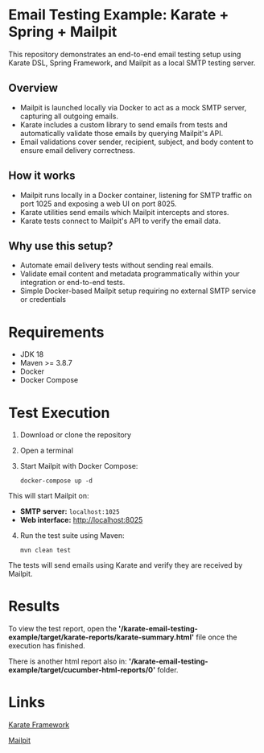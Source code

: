 # Email Testing Example: Karate + Spring + Mailpit

This repository demonstrates an end-to-end email testing setup using Karate DSL, Spring Framework, and Mailpit as a local SMTP testing server.

## Overview

- Mailpit is launched locally via Docker to act as a mock SMTP server, capturing all outgoing emails.
- Karate includes a custom library to send emails from tests and automatically validate those emails by querying Mailpit's API.
- Email validations cover sender, recipient, subject, and body content to ensure email delivery correctness.

## How it works

- Mailpit runs locally in a Docker container, listening for SMTP traffic on port 1025 and exposing a web UI on port 8025.
- Karate utilities send emails which Mailpit intercepts and stores.
- Karate tests connect to Mailpit's API to verify the email data.

## Why use this setup?

- Automate email delivery tests without sending real emails.
- Validate email content and metadata programmatically within your integration or end-to-end tests.
- Simple Docker-based Mailpit setup requiring no external SMTP service or credentials

# Requirements

* JDK 18
* Maven >= 3.8.7
* Docker 
* Docker Compose

# Test Execution

1. Download or clone the repository
2. Open a terminal
3. Start Mailpit with Docker Compose:

   `docker-compose up -d`

This will start Mailpit on:

- **SMTP server:** `localhost:1025`
- **Web interface:** [http://localhost:8025](http://localhost:8025)

4. Run the test suite using Maven:

    `mvn clean test`

 The tests will send emails using Karate and verify they are received by Mailpit.

# Results

To view the test report, open the **'/karate-email-testing-example/target/karate-reports/karate-summary.html'** file once
the execution has finished.

There is another html report also in: **'/karate-email-testing-example/target/cucumber-html-reports/0'** folder.

# Links
    
   [Karate Framework](https://github.com/intuit/karate)

   [Mailpit](https://github.com/axllent/mailpit)